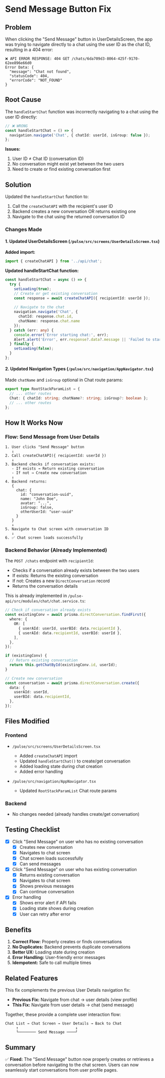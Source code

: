 # Send Message Button Fix

## Problem

When clicking the "Send Message" button in UserDetailsScreen, the app was trying to navigate directly to a chat using the user ID as the chat ID, resulting in a 404 error:

```
❌ API ERROR RESPONSE: 404 GET /chats/6da709d3-8064-425f-9170-62ee896e66d0
Error Data: {
  "message": "Chat not found",
  "statusCode": 404,
  "errorCode": "NOT_FOUND"
}
```

## Root Cause

The `handleStartChat` function was incorrectly navigating to a chat using the user ID directly:

```typescript
// ❌ WRONG
const handleStartChat = () => {
  navigation.navigate('Chat', { chatId: userId, isGroup: false });
};
```

**Issues:**
1. User ID ≠ Chat ID (conversation ID)
2. No conversation might exist yet between the two users
3. Need to create or find existing conversation first

## Solution

Updated the `handleStartChat` function to:
1. Call the `createChatAPI` with the recipient's user ID
2. Backend creates a new conversation OR returns existing one
3. Navigate to the chat using the returned conversation ID

### Changes Made

#### 1. Updated UserDetailsScreen (`/pulse/src/screens/UserDetailsScreen.tsx`)

**Added import:**
```typescript
import { createChatAPI } from '../api/chat';
```

**Updated handleStartChat function:**
```typescript
const handleStartChat = async () => {
  try {
    setLoading(true);
    // Create or get existing conversation
    const response = await createChatAPI({ recipientId: userId });
    
    // Navigate to the chat
    navigation.navigate('Chat', { 
      chatId: response.chat.id, 
      chatName: response.chat.name
    });
  } catch (err: any) {
    console.error('Error starting chat:', err);
    Alert.alert('Error', err.response?.data?.message || 'Failed to start chat');
  } finally {
    setLoading(false);
  }
};
```

#### 2. Updated Navigation Types (`/pulse/src/navigation/AppNavigator.tsx`)

Made `chatName` and `isGroup` optional in Chat route params:

```typescript
export type RootStackParamList = {
  // ... other routes
  Chat: { chatId: string; chatName?: string; isGroup?: boolean };
  // ... other routes
};
```

## How It Works Now

### Flow: Send Message from User Details

```
1. User clicks "Send Message" button
   ↓
2. Call createChatAPI({ recipientId: userId })
   ↓
3. Backend checks if conversation exists:
   - If exists → Return existing conversation
   - If not → Create new conversation
   ↓
4. Backend returns:
   {
     chat: {
       id: "conversation-uuid",
       name: "John Doe",
       avatar: "...",
       isGroup: false,
       otherUserId: "user-uuid"
     }
   }
   ↓
5. Navigate to Chat screen with conversation ID
   ↓
6. ✅ Chat screen loads successfully
```

### Backend Behavior (Already Implemented)

The `POST /chats` endpoint with `recipientId`:
- Checks if a conversation already exists between the two users
- If exists: Returns the existing conversation
- If not: Creates a new `DirectConversation` record
- Returns the conversation details

This is already implemented in `/pulse-api/src/modules/chat/chat.service.ts`:

```typescript
// Check if conversation already exists
const existingConv = await prisma.directConversation.findFirst({
  where: {
    OR: [
      { userAId: userId, userBId: data.recipientId },
      { userAId: data.recipientId, userBId: userId },
    ],
  },
});

if (existingConv) {
  // Return existing conversation
  return this.getChatById(existingConv.id, userId);
}

// Create new conversation
const conversation = await prisma.directConversation.create({
  data: {
    userAId: userId,
    userBId: data.recipientId,
  },
});
```

## Files Modified

### Frontend
- `/pulse/src/screens/UserDetailsScreen.tsx`
  - Added `createChatAPI` import
  - Updated `handleStartChat()` to create/get conversation
  - Added loading state during chat creation
  - Added error handling

- `/pulse/src/navigation/AppNavigator.tsx`
  - Updated `RootStackParamList` Chat route params

### Backend
- No changes needed (already handles create/get conversation)

## Testing Checklist

- [x] Click "Send Message" on user who has no existing conversation
  - [x] Creates new conversation
  - [x] Navigates to chat screen
  - [x] Chat screen loads successfully
  - [x] Can send messages

- [x] Click "Send Message" on user who has existing conversation
  - [x] Returns existing conversation
  - [x] Navigates to chat screen
  - [x] Shows previous messages
  - [x] Can continue conversation

- [x] Error handling
  - [x] Shows error alert if API fails
  - [x] Loading state shows during creation
  - [x] User can retry after error

## Benefits

1. **Correct Flow:** Properly creates or finds conversations
2. **No Duplicates:** Backend prevents duplicate conversations
3. **Better UX:** Loading state during creation
4. **Error Handling:** User-friendly error messages
5. **Idempotent:** Safe to call multiple times

## Related Features

This fix complements the previous User Details navigation fix:
- **Previous Fix:** Navigate from chat → user details (view profile)
- **This Fix:** Navigate from user details → chat (send message)

Together, these provide a complete user interaction flow:
```
Chat List → Chat Screen → User Details → Back to Chat
     ↑                          ↓
     └──────── Send Message ────┘
```

## Summary

✅ **Fixed:** The "Send Message" button now properly creates or retrieves a conversation before navigating to the chat screen. Users can now seamlessly start conversations from user profile pages.
